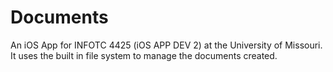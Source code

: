 # Documents

An iOS App for INFOTC 4425 (iOS APP DEV 2) at the University of Missouri. It uses the built in file system to manage the documents created. 
